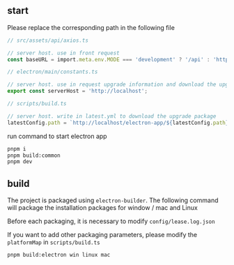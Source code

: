 ## start

Please replace the corresponding path in the following file

```ts
// src/assets/api/axios.ts

// server host. use in front request
const baseURL = import.meta.env.MODE === 'development' ? '/api' : 'http://localhost';
```

```ts
// electron/main/constants.ts

// server host. use in request upgrade information and download the upgrade package
export const serverHost = 'http://localhost';
```

```ts
// scripts/build.ts

// server host. write in latest.yml to download the upgrade package
latestConfig.path = `http://localhost/electron-app/${latestConfig.path}`;
```

run command to start electron app

```bash
pnpm i
pnpm build:common
pnpm dev
```

## build

The project is packaged using `electron-builder`. The following command will package the installation packages for window / mac and Linux

Before each packaging, it is necessary to modify `config/lease.log.json`

If you want to add other packaging parameters, please modify the `platformMap` in `scripts/build.ts`

```bash
pnpm build:electron win linux mac
```
